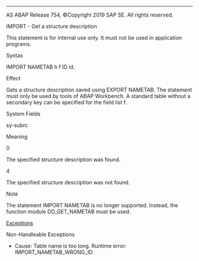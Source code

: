   

* * *

AS ABAP Release 754, ©Copyright 2019 SAP SE. All rights reserved.

IMPORT - Get a structure description

This statement is for internal use only.
It must not be used in application programs.

Syntax

IMPORT NAMETAB h f ID id.

Effect

Gets a structure description saved using EXPORT NAMETAB. The statement must only be used by tools of ABAP Workbench. A standard table without a secondary key can be specified for the field list f.

System Fields

sy-subrc

Meaning

0

The specified structure description was found.

4

The specified structure description was not found.

Note

The statement IMPORT NAMETAB is no longer supported. Instead, the function module DD\_GET\_NAMETAB must be used.

[Exceptions](javascript:call_link\('abenabap_language_exceptions.htm'\))

Non-Handleable Exceptions

-   Cause: Table name is too long.
    Runtime error: IMPORT\_NAMETAB\_WRONG\_ID